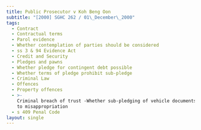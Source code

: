 ```yaml
---
title: Public Prosecutor v Koh Beng Oon
subtitle: "[2000] SGHC 262 / 01\_December\_2000"
tags:
  - Contract
  - Contractual terms
  - Parol evidence
  - Whether contemplation of parties should be considered
  - ss 3 & 94 Evidence Act
  - Credit and Security
  - Pledges and pawns
  - Whether pledge for contingent debt possible
  - Whether terms of pledge prohibit sub-pledge
  - Criminal Law
  - Offences
  - Property offences
  - >-
    Criminal breach of trust -Whether sub-pledging of vehicle documents amount
    to misappropriation
  - s 409 Penal Code
layout: single
---
```


